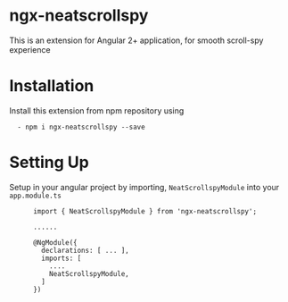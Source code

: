 # ngx-neatscrollspy
This is an extension for Angular 2+ application, for smooth scroll-spy experience

# Installation
Install this extension from npm repository using

      - npm i ngx-neatscrollspy --save

# Setting Up
Setup in your angular project by importing, `NeatScrollspyModule` into your `app.module.ts`

          import { NeatScrollspyModule } from 'ngx-neatscrollspy'; 

          ...... 

          @NgModule({
            declarations: [ ... ],
            imports: [
              ....
              NeatScrollspyModule,
            ]
          })